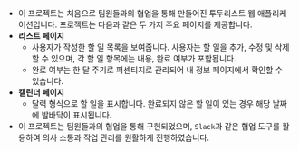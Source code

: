 - 이 프로젝트는 처음으로 팀원들과의 협업을 통해 만들어진 투두리스트 웹 애플리케이션입니다. 프로젝트는 다음과 같은 두 가지 주요 페이지를 제공합니다.
- **리스트 페이지**
  - 사용자가 작성한 할 일 목록을 보여줍니다. 사용자는 할 일을 추가, 수정 및 삭제할 수 있으며, 각 할 일 항목에는 내용, 완료 여부가 포함됩니다.
  - 완료 여부는 한 달 주기로 퍼센티지로 관리되어 내 정보 페이지에서 확인할 수 있습니다.
- **캘린더 페이지**
  - 달력 형식으로 할 일을 표시합니다. 완료되지 않은 할 일이 있는 경우 해당 날짜에 발바닥이 표시됩니다.
- 이 프로젝트는 팀원들과의 협업을 통해 구현되었으며, `Slack`과 같은 협업 도구를 활용하여 의사 소통과 작업 관리를 원활하게 진행하였습니다.

